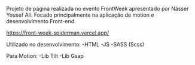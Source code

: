 Projeto de página realizada no evento FrontWeek apresentado por Násser Yousef Ali.
Focado principalmente na aplicação de motion e desenvolvimento Front-end.

https://front-week-spiderman.vercel.app/

Utilizado no desenvolvimento:
-HTML
-JS
-SASS (Scss)

Para Motion:
-Lib Tilt
-Lib Gsap
